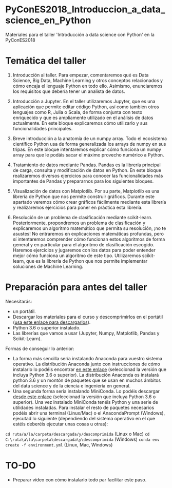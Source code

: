 # PyConES2018_Introduccion_a_data_science_en_Python

Materiales para el taller 'Introducción a data science con Python' en la PyConES2018

# Temática del taller

1. Introducción al taller. Para empezar, comentaremos qué es Data Science, Big Data, Machine Learning y otros conceptos relacionados y cómo encaja el lenguaje Python en todo ello. Asimismo, enunciaremos los requisitos que debería tener un analista de datos.

2. Introducción a Jupyter. En el taller utilizaremos Jupyter, que es una aplicación que permite editar código Python, así como también otros lenguajes como R, Julia o Scala, de forma conjunta con texto enriquecido y que es ampliamente utilizado en el análisis de datos actualmente. En este bloque explicaremos cómo utilizarlo y sus funcionalidades principales.

3. Breve introducción a la anatomía de un numpy array. Todo el ecosistema científico Python usa de forma generalizada los arrays de numpy en sus tripas. En este bloque intentaremos explicar cómo funciona un numpy array para que le podáis sacar el máximo provecho numérico a Python.

4. Tratamiento de datos mediante Pandas. Pandas es la librería principal de carga, consulta y modificación de datos en Python. En este bloque realizaremos diversos ejercicios para conocer las funcionalidades más importantes de Pandas y prepararnos para los siguientes bloques.

5. Visualización de datos con Matplotlib. Por su parte, Matplotlib es una librería de Python que nos permite construir gráficos. Durante este apartado veremos cómo crear gráficos fácilmente mediante esta librería y realizaremos ejercicios para poner en práctica esta librería.

6. Resolución de un problema de clasificación mediante scikit-learn. Posteriormente, propondremos un problema de clasificación y explicaremos un algoritmo matemático que permita su resolución, ¡no te asustes! No entraremos en explicaciones matemáticas profundas, pero sí intentaremos comprender cómo funcionan estos algoritmos de forma general y en particular para el algoritmo de clasificación escogido. Haremos ejercicios y jugaremos con los datos para poder entender mejor cómo funciona un algoritmo de este tipo. Utilizaremos scikit-learn, que es la librería de Python que nos permite implementar soluciones de Machine Learning.

# Preparación para antes del taller

Necesitarás:

* un portátil.
* Descargar los materiales para el curso y descomprimirlos en el portátil ([usa este enlace para descargarlos](https://github.com/PyDataMallorca/PyConES2018_Introduccion_a_data_science_en_Python/archive/master.zip)).
* Python 3.6 o superior instalado.
* Las librerías que vamos a usar (Jupyter, Numpy, Matplotlib, Pandas y Scikit-Learn).

Formas de conseguir lo anterior:

* La forma más sencilla sería instalando Anaconda para vuestro sistema operativo. La distribución Anaconda junto con instrucciones de cómo instalarlo lo podéis encontrar [en este enlace](https://www.anaconda.com/download/) (seleccionad la versión que incluya Python 3.6 o superior). La distribución Anaconda os instalará python 3.6 y un montón de paquetes que se usan en muchos ámbitos del data science y de la ciencia e ingeniería en general.
* Una segunda forma sería instalando MiniConda. Lo podéis descargar [desde este enlace](https://conda.io/miniconda.html) (seleccionad la versión que incluya Python 3.6 o superior). Una vez instalado MiniConda tenéis Python y una serie de utilidades instaladas. Para instalar el resto de paquetes necesarios podéis abrir una terminal (Linux/Mac) o el AnacondaPrompt (Windows), ejecutad lo siguiente (dependiendo del sistema operativo en el que estéis deberéis ejecutar unas cosas u otras):

`cd ruta/a/la/carpeta/descargada/y/descomprimida` (Linux o Mac)
`cd C:\ruta\a\la\carpeta\descargada\y\descomprimida` (Windows)
`conda env create -f environment.yml` (Linux, Mac, Windows)

# TO-DO

* Preparar vídeo con cómo instalarlo todo par facilitar este paso.
